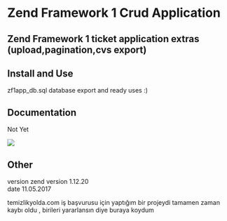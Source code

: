 # Zend Framework 1 Crud Application
## Zend Framework 1 ticket application extras (upload,pagination,cvs export)
## Install and Use 
zf1app_db.sql database export and ready uses :) 

## Documentation 
Not Yet 
<br>

<img src="https://github.com/stnc/zend-framework-1-ticket-/blob/master/other_example/crud_picture.jpg?raw=true">

## Other 
version zend version 1.12.20
<br>
date 11.05.2017

temizlikyolda.com iş başvurusu için yaptığım bir projeydi tamamen zaman kaybı oldu , birileri yararlansın diye buraya koydum 

